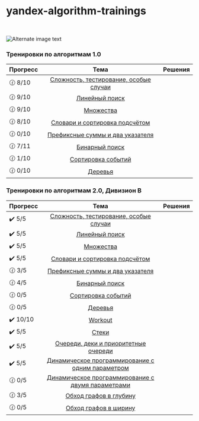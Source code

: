 # yandex-algorithm-trainings
<br />

![Alternate image text](https://repository-images.githubusercontent.com/375132697/9ddf9280-d471-11eb-8406-e37cfa0d3624)

### Тренировки по алгоритмам 1.0

| Прогресс        |                                                  Тема                                                  | Решения |
|-----------------|:------------------------------------------------------------------------------------------------------:|--------:|
| :clock130: 8/10 |        [Сложность, тестирование, особые случаи](https://contest.yandex.ru/contest/27393/enter/)        |         |
| :clock130: 9/10 |                    [Линейный поиск](https://contest.yandex.ru/contest/27472/enter/)                    |         |
| :clock130: 9/10 |                      [Множества](https://contest.yandex.ru/contest/27663/enter/)                       |         |
 | :clock130: 8/10 |            [Словари и сортировка подсчётом](https://contest.yandex.ru/contest/27665/enter/)            |         |
 | :clock130: 0/10 |           [Префиксные суммы и два указателя](https://contest.yandex.ru/contest/27794/enter/)           |         |
| :clock130: 7/11 |                    [Бинарный поиск](https://contest.yandex.ru/contest/27844/enter/)                    |         |
 | :clock130: 1/10 |                  [Сортировка событий](https://contest.yandex.ru/contest/27883/enter/)                  |         |
| :clock130: 0/10 |                       [Деревья](https://contest.yandex.ru/contest/28069/enter/)                        |         | 

### Тренировки по алгоритмам 2.0, Дивизион B

| Прогресс                 |                                             Тема                                              | Решения |
|--------------------------|:---------------------------------------------------------------------------------------------:|--------:|
| :heavy_check_mark: 5/5   |   [Сложность, тестирование, особые случаи](https://contest.yandex.ru/contest/28730/enter/)    |         |
| :heavy_check_mark: 5/5   |               [Линейный поиск](https://contest.yandex.ru/contest/28738/enter/)                |         |
| :heavy_check_mark: 5/5   |                  [Множества](https://contest.yandex.ru/contest/28964/enter/)                  |         |
 | :heavy_check_mark: 5/5   |       [Словари и сортировка подсчётом](https://contest.yandex.ru/contest/28970/enter/)        |         |
 | :clock130: 3/5           |      [Префиксные суммы и два указателя](https://contest.yandex.ru/contest/29075/enter/)       |         |
| :clock130: 4/5           |               [Бинарный поиск](https://contest.yandex.ru/contest/29188/enter/)                |         |
 | :clock130: 0/5           |             [Сортировка событий](https://contest.yandex.ru/contest/29396/enter/)              |         |
| :clock130: 0/5           |                   [Деревья](https://contest.yandex.ru/contest/29403/enter/)                   |         |
| :heavy_check_mark: 10/10 |                      [Workout](https://contest.yandex.ru/contest/45468)                       |
| :heavy_check_mark: 5/5   |                       [Стеки](https://contest.yandex.ru/contest/45468)                        |
| :heavy_check_mark: 5/5   |        [Очереди, деки и приоритетные очереди](https://contest.yandex.ru/contest/45468)        |
| :heavy_check_mark: 5/5   |  [Динамическое программирование с одним параметром](https://contest.yandex.ru/contest/45468)  |
| :clock130: 0/5           | 	[Динамическое программирование с двумя параметрами](https://contest.yandex.ru/contest/45468) |
| :clock130: 3/5           |               [Обход графов в глубину](https://contest.yandex.ru/contest/45468)               |
| :clock130: 0/5           |               [Обход графов в ширину](https://contest.yandex.ru/contest/45468)                |